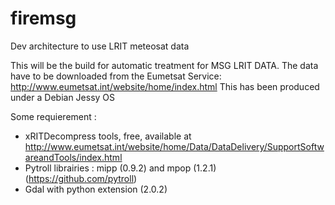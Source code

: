 # firemsg
Dev architecture to use LRIT meteosat data

This will be the build for automatic treatment for MSG LRIT DATA. 
The data have to be downloaded from the Eumetsat Service: http://www.eumetsat.int/website/home/index.html
This has been produced under a Debian Jessy OS

Some requierement :
  - xRITDecompress tools, free, available at http://www.eumetsat.int/website/home/Data/DataDelivery/SupportSoftwareandTools/index.html
  - Pytroll librairies : mipp (0.9.2) and mpop (1.2.1) (https://github.com/pytroll)
  - Gdal with python extension (2.0.2)
